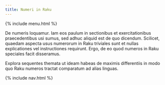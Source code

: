 ```yaml
---
title: Numeri in Raku
---
```


{% include menu.html %}

De numeris loquamur. Iam eos paulum in sectionibus et exercitationibus praecedentibus usi sumus, sed adhuc aliquid est de quo dicendum. Scilicet, quaedam aspecta usus numerorum in Raku triviales sunt et nullas explicationes vel instructiones requirunt. Ergo, de eo quod numeros in Raku speciales facit disseramus.

Explora sequentes themata ut ideam habeas de maximis differentiis in modo quo Raku numeros tractat comparatum ad alias linguas.

{% include nav.html %}